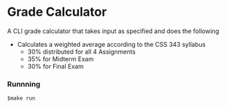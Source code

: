 # **Grade Calculator**
A CLI grade calculator that takes input as specified and does the following 
 * Calculates a weighted average according to the CSS 343 syllabus
    * 30% distributed for all 4 Assignments
    * 35% for Midterm Exam
    * 30% for Final Exam

### **Runnning** 
`$make run`

